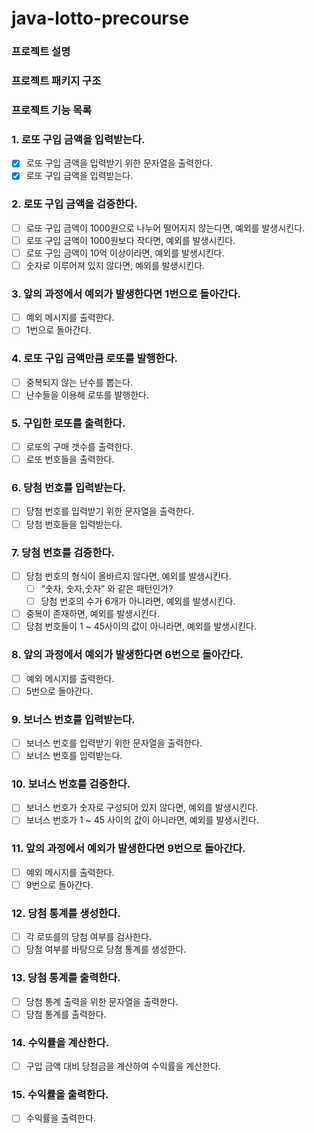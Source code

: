 # java-lotto-precourse
### 프로젝트 설명

### 프로젝트 패키지 구조

### 프로젝트 기능 목록

### 1. 로또 구입 금액을 입력받는다.

- [x]  로또 구입 금액을 입력받기 위한 문자열을 출력한다.
- [x]  로또 구입 금액을 입력받는다.

### 2. 로또 구입 금액을 검증한다.

- [ ]  로또 구입 금액이 1000원으로 나누어 떨어지지 않는다면, 예외를 발생시킨다.
- [ ]  로또 구입 금액이 1000원보다 작다면, 예외를 발생시킨다.
- [ ]  로또 구입 금액이 10억 이상이라면, 예외를 발생시킨다.
- [ ]  숫자로 이루어져 있지 않다면, 예외를 발생시킨다.

### 3. 앞의 과정에서 예외가 발생한다면 1번으로 돌아간다.

- [ ]  예외 메시지를 출력한다.
- [ ]  1번으로 돌아간다.

### 4. 로또 구입 금액만큼 로또를 발행한다.

- [ ]  중복되지 않는 난수를 뽑는다.
- [ ]  난수들을 이용해 로또를 발행한다.

### 5.  구입한 로또를 출력한다.

- [ ]  로또의 구매 갯수를 출력한다.
- [ ]  로또 번호들을 출력한다.

### 6. 당첨 번호를 입력받는다.

- [ ]  당첨 번호를 입력받기 위한 문자열을 출력한다.
- [ ]  당첨 번호들을 입력받는다.

### 7. 당첨 번호를 검증한다.

- [ ]  당첨 번호의 형식이 올바르지 않다면, 예외를 발생시킨다.
   - [ ]  “숫자, 숫자,숫자” 와 같은 패턴인가?
   - [ ]  당첨 번호의 수가 6개가 아니라면, 예외를 발생시킨다.
- [ ]  중복이 존재하면, 예외를 발생시킨다.
- [ ]  당첨 번호들이 1 ~ 45사이의 값이 아니라면, 예외를 발생시킨다.

### 8. 앞의 과정에서 예외가 발생한다면 6번으로 돌아간다.

- [ ]  예외 메시지를 출력한다.
- [ ]  5번으로 돌아간다.

### 9. 보너스 번호를 입력받는다.

- [ ]  보너스 번호를 입력받기 위한 문자열을 출력한다.
- [ ]  보너스 번호를 입력받는다.

### 10. 보너스 번호를 검증한다.

- [ ]  보너스 번호가 숫자로 구성되어 있지 않다면, 예외를 발생시킨다.
- [ ]  보너스 번호가 1 ~ 45 사이의 값이 아니라면, 예외를 발생시킨다.

### 11. 앞의 과정에서 예외가 발생한다면 9번으로 돌아간다.

- [ ]  예외 메시지를 출력한다.
- [ ]  9번으로 돌아간다.

### 12. 당첨 통계를 생성한다.

- [ ]  각 로또를의 당첨 여부를 검사한다.
- [ ]  당첨 여부를 바탕으로 당첨 통계를 생성한다.

### 13. 당첨 통계를 출력한다.

- [ ]  당첨 통계 출력을 위한 문자열을 출력한다.
- [ ]  당첨 통계를 출력한다.

### 14. 수익률을 계산한다.

- [ ]  구입 금액 대비 당첨금을 계산하여 수익률을 계산한다.

### 15. 수익률을 출력한다.

- [ ]  수익률을 출력한다.